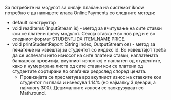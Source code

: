 За потребите на модулот за онлајн плаќања на системот iknow потребно е да напишете класа OnlinePayments со следните методи:

- default конструктор
- void readItems (InputStream is) - метод за вчитување на сите ставки кои се платени преку модулот. Секоја ставка е во нов ред и е во следниот формат STUDENT_IDX ITEM_NAME PRICE.
- void printStudentReport (String index, OutputStream os) - метод за печатење на извештај за студентот со индекс id. Во извештајот треба да се испечати нето износот на сите платени ставки, наплатената банкарска провизија, вкупниот износ кој е наплатен од студентите, како и нумерирана листа од сите ставки кои се платени од студентите сортирани во опаѓачки редослед според цената.
  - Провизијата се пресметува врз вкупниот износ на ставките кои студентот ги плаќа и изнесува 1.14% (но најмалку 3 денари, а најмногу 300). Децималните износи се заокрузуваат со Math.round.